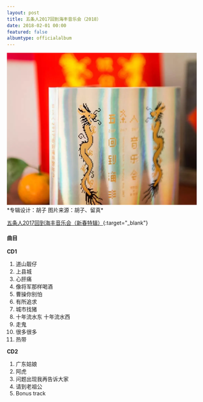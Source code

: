 ```yaml
---
layout: post
title: 五条人2017回到海丰音乐会（2018）
date: 2018-02-01 00:00
featured: false
albumtype: officialalbum
---
```

<img src="/assets/imgs/backtohaifeng2017.webp">
*专辑设计：胡子  
图片来源：胡子、留真*

[五条人2017回到海丰音乐会（新春特辑）](https://mp.weixin.qq.com/s/qd5S2vdG3F-69_ONQ56gGQ){:target="_blank"}

#### 曲目

**CD1**

1. 道山靓仔
2. 上县城
3. 心肝痛
4. 像将军那样喝酒
5. 曹操你别怕
6. 有所追求
7. 城市找猪
8. 十年流水东 十年流水西
9. 走鬼
10. 很多很多
11. 热带

**CD2**

1. 广东姑娘
2. 阿虎
3. 问题出现我再告诉大家
4. 请到老祖公
5. Bonus track
